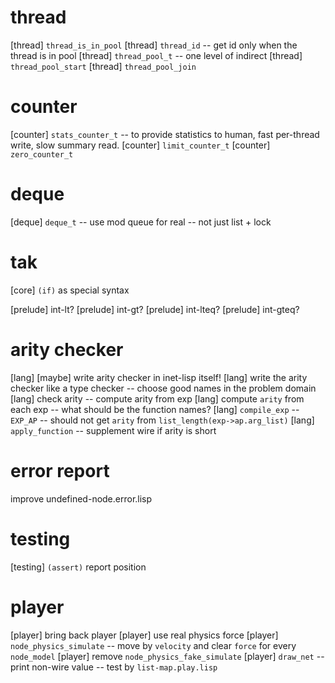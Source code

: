 # thread

[thread] `thread_is_in_pool`
[thread] `thread_id` -- get id only when the thread is in pool
[thread] `thread_pool_t` -- one level of indirect
[thread] `thread_pool_start`
[thread] `thread_pool_join`

# counter

[counter] `stats_counter_t` -- to provide statistics to human, fast per-thread write, slow summary read.
[counter] `limit_counter_t`
[counter] `zero_counter_t`

# deque

[deque] `deque_t` -- use mod queue for real -- not just list + lock

# tak

[core] `(if)` as special syntax

[prelude] int-lt?
[prelude] int-gt?
[prelude] int-lteq?
[prelude] int-gteq?

# arity checker

[lang] [maybe] write arity checker in inet-lisp itself!
[lang] write the arity checker like a type checker -- choose good names in the problem domain
[lang] check arity -- compute arity from exp
[lang] compute `arity` from each exp -- what should be the function names?
[lang] `compile_exp` -- `EXP_AP` -- should not get `arity` from `list_length(exp->ap.arg_list)`
[lang] `apply_function` -- supplement wire if arity is short

# error report

improve undefined-node.error.lisp

# testing

[testing] `(assert)` report position

# player

[player] bring back player
[player] use real physics force
[player] `node_physics_simulate` -- move by `velocity` and clear `force` for every `node_model`
[player] remove `node_physics_fake_simulate`
[player] `draw_net` -- print non-wire value -- test by `list-map.play.lisp`
